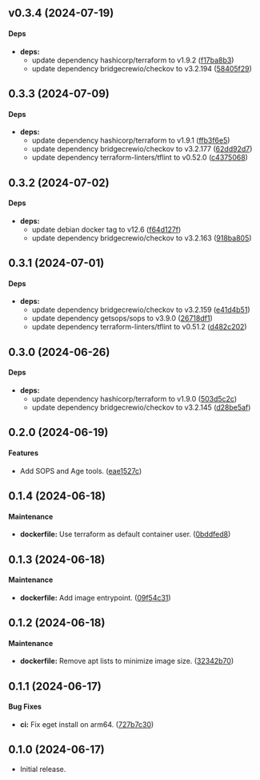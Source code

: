 <a name="v0.3.4"></a>
## v0.3.4 (2024-07-19)


#### Deps

* **deps:**
  *  update dependency hashicorp/terraform to v1.9.2 ([f17ba8b3](https://github.com/hseagle2015/docker-terraform-ci/commit/f17ba8b3b8190e5dcdba639e493b211ee0ee0145))
  *  update dependency bridgecrewio/checkov to v3.2.194 ([58405f29](https://github.com/hseagle2015/docker-terraform-ci/commit/58405f2986635379e26c3c5fbe4086d286b10687))



<a name="0.3.3"></a>
## 0.3.3 (2024-07-09)


#### Deps

* **deps:**
  *  update dependency hashicorp/terraform to v1.9.1 ([ffb3f6e5](https://github.com/hseagle2015/docker-terraform-ci/commit/ffb3f6e54e4b73eaff2d92ec74461e33e2193d43))
  *  update dependency bridgecrewio/checkov to v3.2.177 ([62dd92d7](https://github.com/hseagle2015/docker-terraform-ci/commit/62dd92d7dbe98fe40835b33d999df2cca6c13d2c))
  *  update dependency terraform-linters/tflint to v0.52.0 ([c4375068](https://github.com/hseagle2015/docker-terraform-ci/commit/c4375068904ad3a217aad17e0b665d46a5a274c0))



<a name="0.3.2"></a>
## 0.3.2 (2024-07-02)


#### Deps

* **deps:**
  *  update debian docker tag to v12.6 ([f64d127f](https://github.com/hseagle2015/docker-terraform-ci/commit/f64d127f85b04357d6f6fcd51b9ca4dff49eeae6))
  *  update dependency bridgecrewio/checkov to v3.2.163 ([918ba805](https://github.com/hseagle2015/docker-terraform-ci/commit/918ba80515ad7754fed579ac30cb1e4ddde9d10c))



<a name="0.3.1"></a>
## 0.3.1 (2024-07-01)


#### Deps

* **deps:**
  *  update dependency bridgecrewio/checkov to v3.2.159 ([e41d4b51](https://github.com/hseagle2015/docker-terraform-ci/commit/e41d4b5136e1a8e9c9a30cda47f9ec554148f3b7))
  *  update dependency getsops/sops to v3.9.0 ([26718df1](https://github.com/hseagle2015/docker-terraform-ci/commit/26718df1c0efef472d60ff948615fb8d57a0b740))
  *  update dependency terraform-linters/tflint to v0.51.2 ([d482c202](https://github.com/hseagle2015/docker-terraform-ci/commit/d482c202832bc462263a2d900e65e4d15e314dc6))


<a name="0.3.0"></a>
## 0.3.0 (2024-06-26)

#### Deps

* **deps:**
  *  update dependency hashicorp/terraform to v1.9.0 ([503d5c2c](https://github.com/hseagle2015/docker-terraform-ci/commit/503d5c2cf8e53899b301ee9f15bf2e735fb27191))
  *  update dependency bridgecrewio/checkov to v3.2.145 ([d28be5af](https://github.com/hseagle2015/docker-terraform-ci/commit/d28be5af5becc7eb027d18abe21627473a66fd2f))



<a name="0.2.0"></a>
## 0.2.0 (2024-06-19)


#### Features

*   Add SOPS and Age tools. ([eae1527c](https://github.com/hseagle2015/docker-terraform-ci/commit/eae1527c59b95212df8ab0a947babaab4b97a758))



<a name="0.1.4"></a>
## 0.1.4 (2024-06-18)


#### Maintenance

* **dockerfile:**  Use terraform as default container user. ([0bddfed8](https://github.com/hseagle2015/docker-terraform-ci/commit/0bddfed874e326fad433329e27286f7ca1189e9d))



<a name="0.1.3"></a>
## 0.1.3 (2024-06-18)


#### Maintenance

* **dockerfile:**  Add image entrypoint. ([09f54c31](https://github.com/hseagle2015/docker-terraform-ci/commit/09f54c31ac73d516ced3a4e299f409d152bfd6e3))



<a name="0.1.2"></a>
## 0.1.2 (2024-06-18)


#### Maintenance

* **dockerfile:**  Remove apt lists to minimize image size. ([32342b70](https://github.com/hseagle2015/docker-terraform-ci/commit/32342b70956ebfd3cbac2168f1ac48cebfd1d09a))



<a name="0.1.1"></a>
## 0.1.1 (2024-06-17)


#### Bug Fixes

* **ci:**  Fix eget install on arm64. ([727b7c30](https://github.com/hseagle2015/docker-terraform-ci/commit/727b7c307937a744c55d1cb0ca470300d06d62c9))



<a name="0.1.0"></a>
## 0.1.0 (2024-06-17)

- Initial release.
